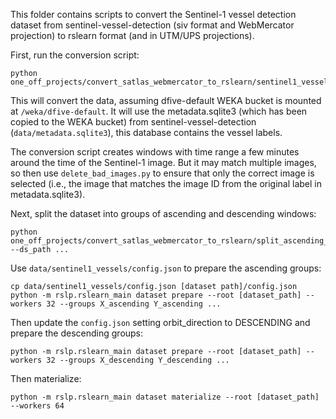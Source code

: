 This folder contains scripts to convert the Sentinel-1 vessel detection dataset from
sentinel-vessel-detection (siv format and WebMercator projection) to rslearn format
(and in UTM/UPS projections).

First, run the conversion script:

    python one_off_projects/convert_satlas_webmercator_to_rslearn/sentinel1_vessel/convert_siv_labels.py

This will convert the data, assuming dfive-default WEKA bucket is mounted at
`/weka/dfive-default`. It will use the metadata.sqlite3 (which has been copied to the
WEKA bucket) from sentinel-vessel-detection (`data/metadata.sqlite3`), this database
contains the vessel labels.

The conversion script creates windows with time range a few minutes around the time of
the Sentinel-1 image. But it may match multiple images, so then use
`delete_bad_images.py` to ensure that only the correct image is selected (i.e., the
image that matches the image ID from the original label in metadata.sqlite3).

Next, split the dataset into groups of ascending and descending windows:

    python one_off_projects/convert_satlas_webmercator_to_rslearn/split_ascending_descending.py --ds_path ...

Use `data/sentinel1_vessels/config.json` to prepare the ascending groups:

    cp data/sentinel1_vessels/config.json [dataset path]/config.json
    python -m rslp.rslearn_main dataset prepare --root [dataset_path] --workers 32 --groups X_ascending Y_ascending ...

Then update the `config.json` setting orbit_direction to DESCENDING and prepare the descending groups:

    python -m rslp.rslearn_main dataset prepare --root [dataset_path] --workers 32 --groups X_descending Y_descending ...

Then materialize:

    python -m rslp.rslearn_main dataset materialize --root [dataset_path] --workers 64
